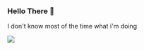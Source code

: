 ### Hello There 👋

I don't know most of the time what i'm doing

<img src="https://github-readme-stats.vercel.app/api?username=AronBA&&show_icons=true&title_color=ffffff&icon_color=004200&text_color=FDFCFC&bg_color=151515">
